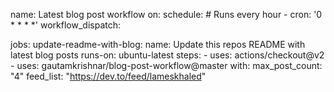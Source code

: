 name: Latest blog post workflow
on:
  schedule:
    # Runs every hour
    - cron: '0 * * * *'
  workflow_dispatch:

jobs:
  update-readme-with-blog:
    name: Update this repos README with latest blog posts
    runs-on: ubuntu-latest
    steps:
      - uses: actions/checkout@v2
      - uses: gautamkrishnar/blog-post-workflow@master
        with:
          max_post_count: "4"
          feed_list: "https://dev.to/feed/lameskhaled"
